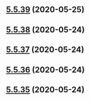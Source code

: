 ## [5.5.39](https://github.com/phandcock/grampsview/compare/v5.5.38...v5.5.39) (2020-05-25)



## [5.5.38](https://github.com/phandcock/grampsview/compare/v5.5.37...v5.5.38) (2020-05-24)



## [5.5.37](https://github.com/phandcock/grampsview/compare/v5.5.36...v5.5.37) (2020-05-24)



## [5.5.36](https://github.com/phandcock/grampsview/compare/v5.5.35...v5.5.36) (2020-05-24)



## [5.5.35](https://github.com/phandcock/grampsview/compare/v5.5.34...v5.5.35) (2020-05-24)



